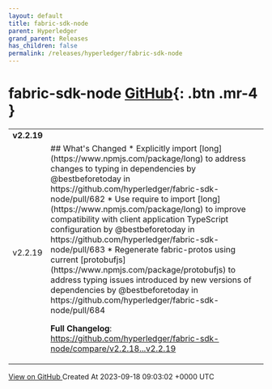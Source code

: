 ```yaml
---
layout: default
title: fabric-sdk-node
parent: Hyperledger
grand_parent: Releases
has_children: false
permalink: /releases/hyperledger/fabric-sdk-node
---
```


# fabric-sdk-node <span class="fs-3 right-align">[GitHub](https://github.com/hyperledger/fabric-sdk-node){: .btn .mr-4 }</span>


<div>
    <table>
        <tr>
            <td colspan="2">
                <b>
                    v2.2.19
                </b>
            </td>
        </tr>
        <tr>
            <td>
                <span class="chip">
                    v2.2.19
                </span>
            </td>
            <td>
                ## What's Changed
* Explicitly import [long](https://www.npmjs.com/package/long) to address changes to typing in dependencies by @bestbeforetoday in https://github.com/hyperledger/fabric-sdk-node/pull/682
* Use require to import [long](https://www.npmjs.com/package/long) to improve compatibility with client application TypeScript configuration by @bestbeforetoday in https://github.com/hyperledger/fabric-sdk-node/pull/683
* Regenerate fabric-protos using current [protobufjs](https://www.npmjs.com/package/protobufjs) to address typing issues introduced by new versions of dependencies by @bestbeforetoday in https://github.com/hyperledger/fabric-sdk-node/pull/684


**Full Changelog**: https://github.com/hyperledger/fabric-sdk-node/compare/v2.2.18...v2.2.19
            </td>
        </tr>
    </table>
    <a href="https://github.com/hyperledger/fabric-sdk-node/releases/tag/v2.2.19" class=".btn">
        View on GitHub
    </a>
    <span class="right-align">
        Created At 2023-09-18 09:03:02 +0000 UTC
    </span>
</div>

